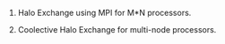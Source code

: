 1. Halo Exchange using MPI for M*N processors.

2. Coolective Halo Exchange for multi-node processors.
